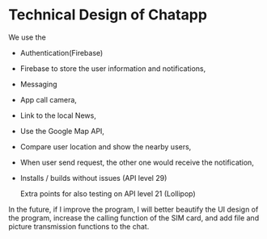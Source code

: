 # Technical Design of Chatapp
We use the 

* Authentication(Firebase)

* Firebase to store the user information and notifications,

* Messaging

* App call camera,

* Link to the local News,

* Use the Google Map API,

* Compare user location and show the nearby users,

* When user send request, the other one would receive the notification,

* Installs / builds without issues (API level 29)

  Extra points for also testing on API level 21 (Lollipop)



In the future, if I improve the program, I will better beautify the UI design of the program,
increase the calling function of the SIM card, and add file and picture transmission functions to the chat.
